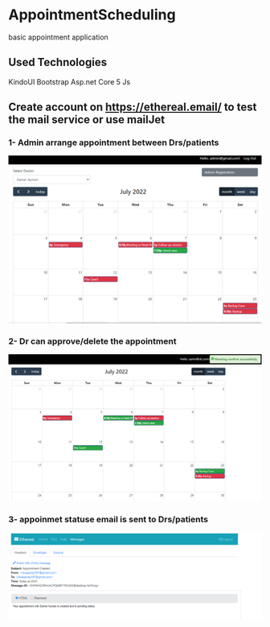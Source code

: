 # AppointmentScheduling
basic appointment application


## Used Technologies 
KindoUI
Bootstrap
Asp.net Core 5
Js

## Create account on https://ethereal.email/ to test the mail service or use mailJet 

### 1- Admin arrange appointment between Drs/patients
![alt text](https://github.com/GhalyDoaa/AppointmentScheduling/blob/master/Screenshot%20(16).png?raw=true)

### 2- Dr can approve/delete the appointment
![alt text](https://github.com/GhalyDoaa/AppointmentScheduling/blob/master/Screenshot%20(17).png?raw=true)

### 3- appoinmet statuse email is sent to Drs/patients
![alt text](https://github.com/GhalyDoaa/AppointmentScheduling/blob/master/Screenshot%20(18).png?raw=true)
